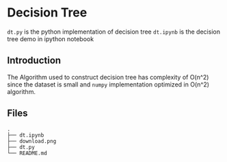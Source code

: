 # Decision Tree

`dt.py` is the python implementation of decision tree
`dt.ipynb` is the decision tree demo in ipython notebook

## Introduction
The Algorithm used to construct decision tree has complexity of O(n^2) since the dataset is small and `numpy` implementation optimized in O(n^2) algorithm.

## Files

```
.
├── dt.ipynb
├── download.png
├── dt.py
└── README.md
```